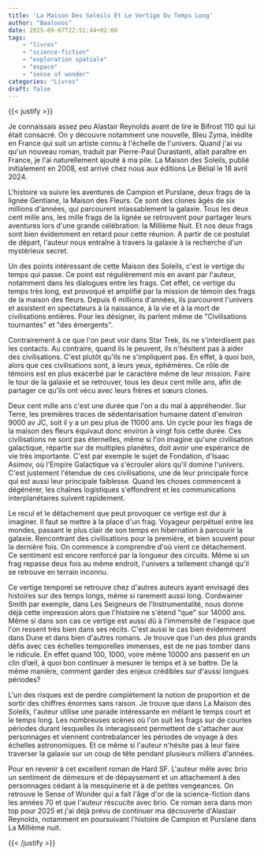 ```yaml
---
title: 'La Maison Des Soleils Et Le Vertige Du Temps Long'
author: "Baalooos"
date: 2025-09-07T22:51:44+02:00
tags:
    - "livres"
    - "science-fiction"
    - "exploration spatiale"
    - "espace"
    - "sense of wonder"
categories: "Livres"
draft: false
---
```


{{< justify >}}

Je connaissais assez peu Alastair Reynolds avant de lire le Bifrost 110 qui lui était consacré. On y découvre notamment une nouvelle, Bleu Zyma, inédite en France qui suit un artiste connu à l'échelle de l'univers. Quand j'ai vu qu'un nouveau roman, traduit par Pierre-Paul Durastanti, allait paraître en France, je l'ai naturellement ajouté à ma pile. La Maison des Soleils, publié initialement en 2008, est arrivé chez nous aux éditions Le Bélial le 18 avril 2024. 

L'histoire va suivre les aventures de Campion et Purslane, deux frags de la lignée Gentiane, la Maison des Fleurs. Ce sont des clones âgés de six millions d'années, qui parcourent inlassablement la galaxie. Tous les deux cent mille ans, les mille frags de la lignée se retrouvent pour partager leurs aventures lors d'une grande célébration: la Millième Nuit. Et nos deux frags sont bien évidemment en retard pour cette réunion. A partir de ce postulat de départ, l'auteur nous entraîne à travers la galaxie à la recherche d'un mystérieux secret.

Un des points intéressant de cette Maison des Soleils, c'est le vertige du temps qui passe. Ce point est régulièrement mis en avant par l'auteur, notamment dans les dialogues entre les frags. Cet effet, ce vertige du temps très long, est provoqué et amplifié par la mission de témoin des frags de la maison des fleurs. Depuis 6 millions d'années, ils parcourent l'univers et assistent en spectateurs à la naissance, à la vie et à la mort de civilisations entières. Pour les désigner, ils parlent même de "Civilisations tournantes" et "des émergents".

Contrairement à ce que l'on peut voir dans Star Trek, ils ne s'interdisent pas les contacts. Au contraire, quand ils le peuvent, ils n'hésitent pas à aider des civilisations. C'est plutôt qu'ils ne s'impliquent pas. En effet, à quoi bon, alors que ces civilisations sont, à leurs yeux, éphémères. Ce rôle de témoins est en plus exacerbé par le caractère même de leur mission. Faire le tour de la galaxie et se retrouver, tous les deux cent mille ans, afin de partager ce qu'ils ont vécu avec leurs frères et sœurs clones.

Deux cent mille ans c'est une durée que l'on a du mal à appréhender. Sur Terre, les premières traces de sédentarisation humaine datent d'environ 9000 av JC, soit il y a un peu plus de 11000 ans. Un cycle pour les frags de la maison des fleurs équivaut donc environ à vingt fois cette durée. Ces civilisations ne sont pas éternelles, même si l'on imagine qu'une civilisation galactique, répartie sur de multiples planètes, doit avoir une espérance de vie très importante. C'est par exemple le sujet de Fondation, d'Isaac Asimov, où l'Empire Galactique va s'écrouler alors qu'il domine l'univers. C'est justement l'étendue de ces civilisations, une de leur principale force qui est aussi leur principale faiblesse. Quand les choses commencent à dégénérer, les chaînes logistiques s'effondrent et les communications interplanétaires suivent rapidement.

Le recul et le détachement que peut provoquer ce vertige est dur à imaginer. Il faut se mettre à la place d'un frag. Voyageur perpétuel entre les mondes, passant le plus clair de son temps en hibernation à parcourir la galaxie. Rencontrant des civilisations pour la première, et bien souvent pour la dernière fois. On commence à comprendre d'où vient ce détachement. Ce sentiment est encore renforcé par la longueur des circuits. Même si un frag repasse deux fois au même endroit, l'univers a tellement changé qu'il se retrouve en terrain inconnu. 

Ce vertige temporel se retrouve chez d'autres auteurs ayant envisagé des histoires sur des temps longs, même si rarement aussi long. Cordwainer Smith par exemple, dans Les Seigneurs de l'Instrumentalité, nous donne déjà cette impression alors que l'histoire ne s'étend "que" sur 14000 ans. Même si dans son cas ce vertige est aussi dû à l'immensité de l'espace que l'on ressent très bien dans ses récits. C'est aussi le cas bien évidemment dans Dune et dans bien d'autres romans. Je trouve que l'un des plus grands défis avec ces échelles temporelles immenses, est de ne pas tomber dans le ridicule. En effet quand 100, 1000, voire même 10000 ans passent en un clin d’œil, à quoi bon continuer à mesurer le temps et à se battre. De la même manière, comment garder des enjeux crédibles sur d'aussi longues périodes?

L'un des risques est de perdre complètement la notion de proportion et de sortir des chiffres énormes sans raison. Je trouve que dans La Maison des Soleils, l'auteur utilise une parade intéressante en mêlant le temps court et le temps long. Les nombreuses scènes où l'on suit les frags sur de courtes périodes durant lesquelles ils interagissent permettent de s'attacher aux personnages et viennent contrebalancer les périodes de voyage à des échelles astronomiques. Et ce même si l'auteur n'hésite pas à leur faire traverser la galaxie sur un coup de tête pendant plusieurs milliers d'années.

Pour en revenir à cet excellent roman de Hard SF. L'auteur mêle avec brio un sentiment de démesure et de dépaysement et un attachement à des personnages cédant à la mesquinerie et à de petites vengeances. On retrouve le Sense of Wonder qui a fait l'âge d'or de la science-fiction dans les années 70 et que l'auteur réscucite avec brio. Ce roman sera dans mon top pour 2025 et j'ai déjà prévu de continuer ma découverte d'Alastair Reynolds, notamment en poursuivant l'histoire de Campion et Purslane dans La Millième nuit.

{{< /justify >}}